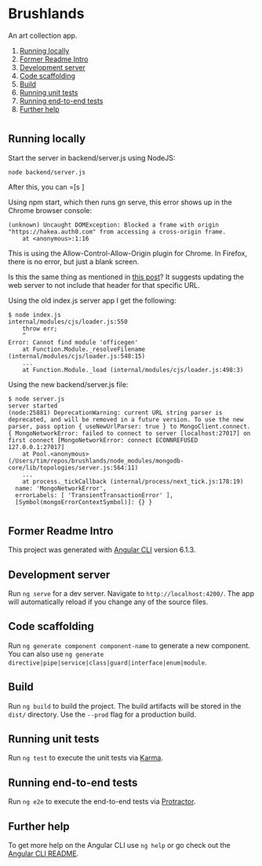 # Brushlands

An art collection app.

1. [Running locally](#Running-locally)
2. [Former Readme Intro](#Former-Readme-Intro)
2. [Development server](#Development-server)
2. [Code scaffolding](#Code-scaffolding)
2. [Build](#Build)
2. [Running unit tests](#Running-unit-tests)
2. [Running end-to-end tests](#Running-end-to-end-tests)
2. [Further help](#Further-help)


#


## Running locally

Start the server in backend/server.js using NodeJS:
```
node backend/server.js
```

After this, you can =[s
]

Using npm start, which then runs gn serve, this error shows up in the Chrome browser console:
```
(unknown) Uncaught DOMException: Blocked a frame with origin "https://hakea.auth0.com" from accessing a cross-origin frame.
    at <anonymous>:1:16
```

This is using the Allow-Control-Allow-Origin plugin for Chrome.  In Firefox, there is no error, but just a blank screen.

Is this the same thing as mentioned in [this post](    
https://community.auth0.com/t/cross-origin-x-frame-options-to-sameorigin/10620/2)?
It suggests updating the web server to not include that header for that specific URL.

Using the old index.js server app I get the following:
```
$ node index.js
internal/modules/cjs/loader.js:550
    throw err;
    ^
Error: Cannot find module 'officegen'
    at Function.Module._resolveFilename (internal/modules/cjs/loader.js:548:15)
    ...
    at Function.Module._load (internal/modules/cjs/loader.js:498:3)
```

Using the new backend/server.js file:
```
$ node server.js
server started
(node:25881) DeprecationWarning: current URL string parser is deprecated, and will be removed in a future version. To use the new parser, pass option { useNewUrlParser: true } to MongoClient.connect.
{ MongoNetworkError: failed to connect to server [localhost:27017] on first connect [MongoNetworkError: connect ECONNREFUSED 127.0.0.1:27017]
    at Pool.<anonymous> (/Users/tim/repos/brushlands/node_modules/mongodb-core/lib/topologies/server.js:564:11)
    ...
    at process._tickCallback (internal/process/next_tick.js:178:19)
  name: 'MongoNetworkError',
  errorLabels: [ 'TransientTransactionError' ],
  [Symbol(mongoErrorContextSymbol)]: {} }
```


#

## Former Readme Intro

This project was generated with [Angular CLI](https://github.com/angular/angular-cli) version 6.1.3.

## Development server

Run `ng serve` for a dev server. Navigate to `http://localhost:4200/`. The app will automatically reload if you change any of the source files.

## Code scaffolding

Run `ng generate component component-name` to generate a new component. You can also use `ng generate directive|pipe|service|class|guard|interface|enum|module`.

## Build

Run `ng build` to build the project. The build artifacts will be stored in the `dist/` directory. Use the `--prod` flag for a production build.

## Running unit tests

Run `ng test` to execute the unit tests via [Karma](https://karma-runner.github.io).

## Running end-to-end tests

Run `ng e2e` to execute the end-to-end tests via [Protractor](http://www.protractortest.org/).

## Further help

To get more help on the Angular CLI use `ng help` or go check out the [Angular CLI README](https://github.com/angular/angular-cli/blob/master/README.md).
